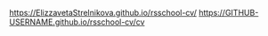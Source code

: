 https://ElizzavetaStrelnikova.github.io/rsschool-cv/
https://GITHUB-USERNAME.github.io/rsschool-cv/cv